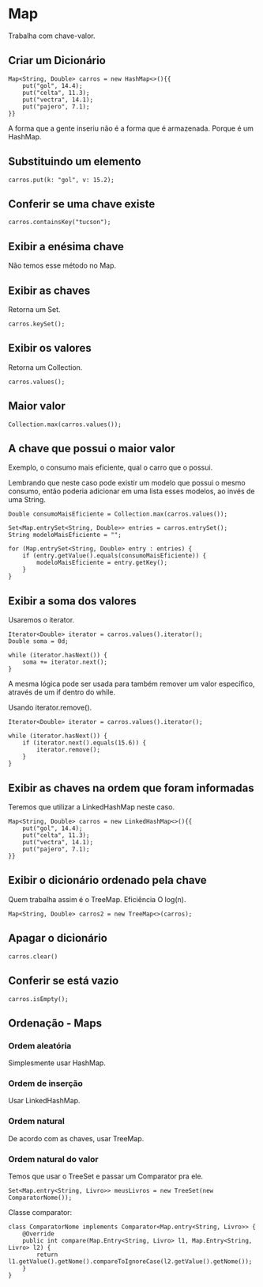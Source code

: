 # Map

Trabalha com chave-valor.

## Criar um Dicionário

```
Map<String, Double> carros = new HashMap<>(){{
    put("gol", 14.4);
    put("celta", 11.3);
    put("vectra", 14.1);
    put("pajero", 7.1);
}}
```

A forma que a gente inseriu não é a forma que é armazenada. Porque é um HashMap.

## Substituindo um elemento

```
carros.put(k: "gol", v: 15.2);
```

## Conferir se uma chave existe

```
carros.containsKey("tucson");
```

## Exibir a enésima chave

Não temos esse método no Map.

## Exibir as chaves

Retorna um Set.

```
carros.keySet();
```

## Exibir os valores

Retorna um Collection.

```
carros.values();
```

## Maior valor

```
Collection.max(carros.values());
```

## A chave que possui o maior valor

Exemplo, o consumo mais eficiente, qual o carro que o possui.

Lembrando que neste caso pode existir um modelo que possui o mesmo consumo, então poderia adicionar em uma lista esses modelos, ao invés de uma String.

```
Double consumoMaisEficiente = Collection.max(carros.values());

Set<Map.entrySet<String, Double>> entries = carros.entrySet();
String modeloMaisEficiente = "";

for (Map.entrySet<String, Double> entry : entries) {
    if (entry.getValue().equals(consumoMaisEficiente)) {
        modeloMaisEficiente = entry.getKey();
    }
}
```

## Exibir a soma dos valores

Usaremos o iterator.

```
Iterator<Double> iterator = carros.values().iterator();
Double soma = 0d;

while (iterator.hasNext()) {
    soma += iterator.next();
}
```

A mesma lógica pode ser usada para também remover um valor específico, através de um if dentro do while.

Usando iterator.remove().

```
Iterator<Double> iterator = carros.values().iterator();

while (iterator.hasNext()) {
    if (iterator.next().equals(15.6)) {
        iterator.remove();
    }
}
```

## Exibir as chaves na ordem que foram informadas

Teremos que utilizar a LinkedHashMap neste caso.

```
Map<String, Double> carros = new LinkedHashMap<>(){{
    put("gol", 14.4);
    put("celta", 11.3);
    put("vectra", 14.1);
    put("pajero", 7.1);
}}
```

## Exibir o dicionário ordenado pela chave

Quem trabalha assim é o TreeMap. Eficiência O log(n).

```
Map<String, Double> carros2 = new TreeMap<>(carros);
```

## Apagar o dicionário

```
carros.clear()
```

## Conferir se está vazio

```
carros.isEmpty();
```

## Ordenação - Maps

### Ordem aleatória

Simplesmente usar HashMap.

### Ordem de inserção

Usar LinkedHashMap.

### Ordem natural

De acordo com as chaves, usar TreeMap.

### Ordem natural do valor

Temos que usar o TreeSet e passar um Comparator pra ele.

```
Set<Map.entry<String, Livro>> meusLivros = new TreeSet(new ComparatorNome());

```

Classe comparator:

```
class ComparatorNome implements Comparator<Map.entry<String, Livro>> {
    @Override
    public int compare(Map.Entry<String, Livro> l1, Map.Entry<String, Livro> l2) {
        return l1.getValue().getNome().compareToIgnoreCase(l2.getValue().getNome());
    }
}
```

